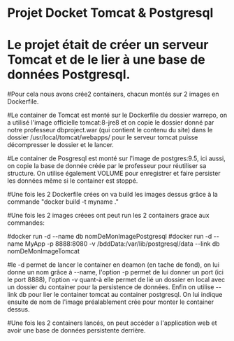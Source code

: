 # Projet Docket Tomcat & Postgresql

# Le projet était de créer un serveur Tomcat et de le lier à une base de données Postgresql.

#Pour cela nous avons crée2 containers, chacun montés sur 2 images en Dockerfile.

#Le container de Tomcat est monté sur le Dockerfile du dossier warrepo, on a utilisé l'image officielle tomcat:8-jre8 et on copie le 
dossier donné par notre professeur dbproject.war (qui contient le contenu du site) dans le dossier /usr/local/tomcat/webapps/ pour le
serveur tomcat puisse décompresser le dossier et le lancer.

#Le container de Posgresql est monté sur l'image de postgres:9.5, ici aussi, on copie la base de donnée créée par le professeur pour 
réutiliser sa structure. On utilise également VOLUME pour enregistrer et faire persister les données même si le container est stoppé.

#Une fois les 2 Dockerfile crées on va build les images dessus grâce à la commande "docker build -t myname ."

#Une fois les 2 images créees ont peut run les 2 containers grace aux commandes:

#docker run -d --name db nomDeMonImagePostgresql
#docker run -d --name MyApp -p 8888:8080 -v /bddData:/var/lib/postgresql/data --link db nomDeMonImageTomcat

#le -d permet de lancer le container en deamon (en tache de fond), on lui donne un nom grâce à --name, l'option -p permet de lui donner un port (ici le port 8888), l'option -v quant-à elle permet de lié un dossier en local avec un dossier du container pour la persistence de données. Enfin on utilise --link db pour lier le container tomcat au container postgresql. On lui indique ensuite de nom de l'image préalablement crée pour monter le container dessus.

#Une fois les 2 containers lancés, on peut accéder a l'application web et avoir une base de données persistente derrière.





